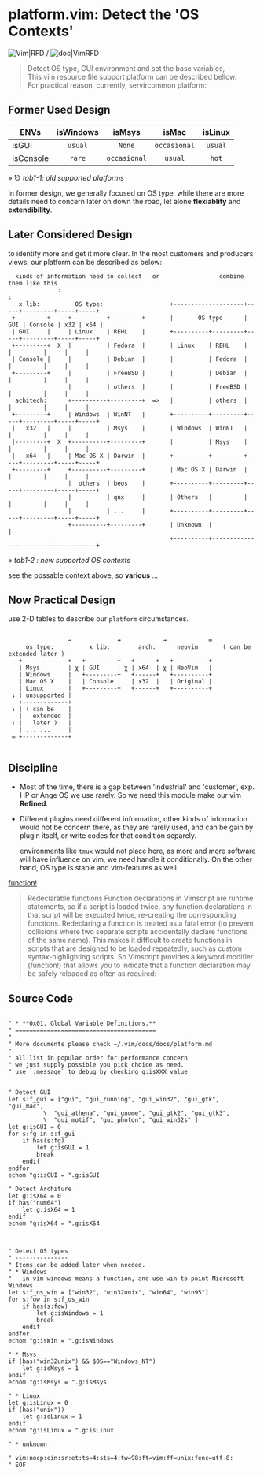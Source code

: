 **platform.vim**: Detect the 'OS Contexts'
==========================================

![Vim|RFD][01] / ![doc|VimRFD][02]
<!--![Markdown](https://upload.wikimedia.org/wikipedia/commons/4/48/Markdown-mark.svg)-->


> Detect OS type, GUI environment and set the base variables, <br/>
> This vim resource file support platform can be described bellow. <br />
> For practical reason, currently, servircommon platform: <br />




Former Used Design
------------------

 
|  ENVs     | isWindows | isMsys     | isMac      | isLinux |
|-----------|:---------:|:----------:|:----------:|:-------:|
| isGUI     |`usual`    |`None`      |`occasional`|`usual`  |
| isConsole |`rare`     |`occasional`|`usual`     |`hot`    |

» ⎋ _tab1-1: old supported platforms_



In former design, we generally focused on OS type, while there are more details need to concern 
later on down the road, let alone **flexiablity** and **extendibility**.



Later Considered Design 
-----------------------

to identify more and get it more clear. In the most customers and producers views, 
our platform can be described as below:


```text
  kinds of information need to collect   or                 combine them like this
              :                                                       :
   x lib:          OS type:                   +--------------------+-----+---------+-----+-----+
 +---------+     +----------+---------+       |       OS type      | GUI | Console | x32 | x64 | 
 | GUI     |     | Linux    | REHL    |       +----------+---------+-----+---------+-----+-----+
 +---------+  X  |          | Fedora  |       | Linux    | REHL    |     |         |     |     | 
 | Console |     |          | Debian  |       |          | Fedora  |     |         |     |     |
 +---------+     |          | FreeBSD |       |          | Debian  |     |         |     |     |
                 |          | others  |       |          | FreeBSD |     |         |     |     |
  achitech:      +----------+---------+  =>   |          | others  |     |         |     |     |
 +---------+     | Windows  | WinNT   |       +----------+---------+-----+---------+-----+-----+
 |   x32   |     |          | Msys    |       | Windows  | WinNT   |     |         |     |     |
 |---------+  X  +----------+---------+       |          | Msys    |     |         |     |     |
 |   x64   |     | Mac OS X | Darwin  |       +----------+---------+-----+---------+-----+-----+
 +---------+     +----------+---------+       | Mac OS X | Darwin  |     |         |     |     |
                 |  others  | beos    |       +----------+---------+-----+---------+-----+-----+
                 |          | qnx     |       | Others   |         |     |         |     |     | 
                 |          | ...     |       +----------+---------+-----+---------+-----+-----+
                 +----------+---------+       | Unknown  |                                     | 
                                              +----------+-------------------------------------+
``` 
» _tab1-2 : new supported OS contexts_ 

see the possable context above, so **various** ...




Now Practical Design
-------------------

use 2-D tables to describe our `platform` circumstances.

```text

                 →             →            →            ∞
     os type:          x lib:        arch:      neovim       ( can be extended later )
   +-------------+   +---------+   +------+   +----------+
   | Msys        | χ | GUI     | χ | x64  | χ | NeoVim   |
   | Windows     |   +---------+   +------+   +----------+
   | Mac OS X    |   | Console |   | x32  |   | Original |
   | Linux       |   +---------+   +------+   +----------+
 ↓ | unsupported |  
   +-------------+  
 ↓ | ( can be    |
   |   extended  |  
 ↓ |   later )   |
   | ... ...     |  
 ∞ +-------------+   
                      
```





Discipline
----------

* Most of the time, there is a gap between 'industrial' and 'customer', exp. HP or Ange OS we 
  use rarely. So we need this module make our vim **Refined**. 

* Different plugins need different information, other kinds of information would not be concern 
  there, as they are rarely used, and can be gain by plugin itself, or write codes for that
  condition separely.


  environments like `tmux` would not place here, as more and more software will have influence
  on vim, we need handle it conditionally. On the other hand, OS type is stable and 
  vim-features as well.




[function!](https://www.ibm.com/developerworks/library/l-vim-script-2/index.html)
> Redeclarable functions
> Function declarations in Vimscript are runtime statements, so if a script is loaded twice, 
> any function declarations in that script will be executed twice, re-creating the corresponding 
> functions. 
> Redeclaring a function is treated as a fatal error (to prevent collisions where two separate
> scripts accidentally declare functions of the same name). This makes it difficult to create
> functions in scripts that are designed to be loaded repeatedly, such as custom
> syntax-highlighting scripts. So Vimscript provides a keyword modifier (function!) that allows
> you to indicate that a function declaration may be safely reloaded as often as required:
> 


Source Code
-----------





```vim

" * **0x01. Global Variable Definitions.**
" ========================================
"
" More documents please check ~/.vim/docs/docs/platform.md
" 
" all list in popular order for performance concern
" we just supply possible you pick choice as need.
" use `:message` to debug by checking g:isXXX value


" Detect GUI
let s:f_gui = ["gui", "gui_running", "gui_win32", "gui_gtk", "gui_mac",
          \  "gui_athena", "gui_gnome", "gui_gtk2", "gui_gtk3", 
          \  "gui_motif", "gui_photon", "gui_win32s" ]
let g:isGUI = 0
for s:fg in s:f_gui
    if has(s:fg)
        let g:isGUI = 1
        break
    endif
endfor
echom "g:isGUI = ".g:isGUI

" Detect Architure
let g:isX64 = 0
if has("num64")
    let g:isX64 = 1
endif
echom "g:isX64 = ".g:isX64



" Detect OS types
" ---------------
" Items can be added later when needed.
" * Windows 
"   in vim windows means a function, and use win to point Microsoft Windows
let s:f_os_win = ["win32", "win32unix", "win64", "win95"]
for s:fow in s:f_os_win
    if has(s:fow)
        let g:isWindows = 1
        break
    endif
endfor
echom "g:isWin = ".g:isWindows

" * Msys
if (has("win32unix") && $OS=="Windows_NT")
    let g:isMsys = 1
endif
echom "g:isMsys = ".g:isMsys

" * Linux
let g:isLinux = 0
if (has("unix"))
    let g:isLinux = 1
endif
echom "g:isLinux = ".g:isLinux

" * unknown

" vim:nocp:cin:sr:et:ts=4:sts=4:tw=98:ft=vim:ff=unix:fenc=utf-8:
" EOF




```


[01]: https://img.shields.io/badge/Vim-RFD-4166FF.svg?style=flat
[02]: https://img.shields.io/badge/doc-VimRFD-0DA664.svg?style=flat

<!--
vim:nocp:cin:sr:et:ts=4:sts=4:sw=4:ft=markdown.pandoc:ff=unix:fenc=utf-8:
EOF
-->
